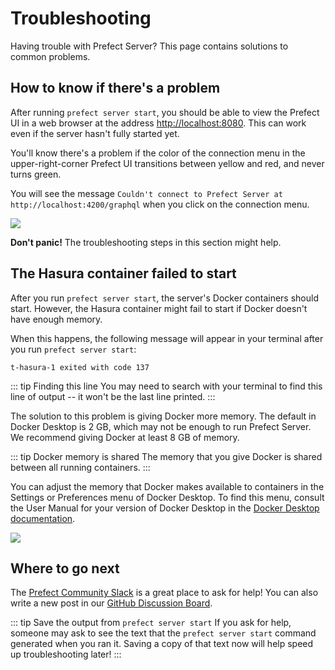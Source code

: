 # Troubleshooting

Having trouble with Prefect Server? This page contains solutions to common problems.

## How to know if there's a problem

After running `prefect server start`, you should be able to view the Prefect UI in a web browser at the address [http://localhost:8080](http://localhost:8080). This can work even if the server hasn't fully started yet.

You'll know there's a problem if the color of the connection menu in the upper-right-corner Prefect UI transitions between yellow and red, and never turns green.

You will see the message `Couldn't connect to Prefect Server at http://localhost:4200/graphql` when you click on the connection menu.

![](/orchestration/server/could-not-connect.png)

**Don't panic!** The troubleshooting steps in this section might help.

## The Hasura container failed to start

After you run `prefect server start`, the server's Docker containers should start. However, the Hasura container might fail to start if Docker doesn't have enough memory.

When this happens, the following message will appear in your terminal after you run `prefect server start`:

```
t-hasura-1 exited with code 137
```

::: tip Finding this line
You may need to search with your terminal to find this line of output -- it won't be the last line printed.
:::

The solution to this problem is giving Docker more memory. The default in Docker Desktop is 2 GB, which may not be enough to run Prefect Server. We recommend giving Docker at least 8 GB of memory.

::: tip Docker memory is shared
The memory that you give Docker is shared between all running containers.
:::

You can adjust the memory that Docker makes available to containers in the Settings or Preferences menu of Docker Desktop. To find this menu, consult the User Manual for your version of Docker Desktop in the [Docker Desktop documentation](https://docs.docker.com/desktop/).


![](/orchestration/server/docker-memory-setting.png)

## Where to go next

The [Prefect Community Slack](https://prefect.io/slack) is a great place to ask for help! You can also write a new post in our [GitHub Discussion Board](https://github.com/PrefectHQ/prefect/discussions/new).

::: tip Save the output from `prefect server start`
If you ask for help, someone may ask to see the text that the `prefect server start` command generated when you ran it. Saving a copy of that text now will help speed up troubleshooting later!
:::
